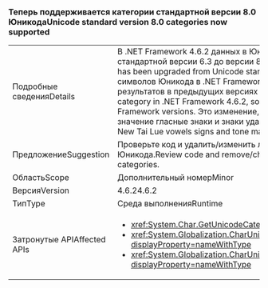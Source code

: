 ### <a name="unicode-standard-version-80-categories-now-supported"></a><span data-ttu-id="702dc-101">Теперь поддерживается категории стандартной версии 8.0 Юникода</span><span class="sxs-lookup"><span data-stu-id="702dc-101">Unicode standard version 8.0 categories now supported</span></span>

|   |   |
|---|---|
|<span data-ttu-id="702dc-102">Подробные сведения</span><span class="sxs-lookup"><span data-stu-id="702dc-102">Details</span></span>|<span data-ttu-id="702dc-103">В .NET Framework 4.6.2 данных в Юникоде в framework была обновлена с Юникода стандартной версии 6.3 до версии 8.0.</span><span class="sxs-lookup"><span data-stu-id="702dc-103">In .NET Framework 4.6.2, Unicode data in the framework has been upgraded from Unicode standard version 6.3 to version 8.0.</span></span>  <span data-ttu-id="702dc-104">При запросе категории символов Юникода в .NET Framework 4.6.2, некоторые результаты могут не соответствовать результатов в предыдущих версиях .NET Framework.</span><span class="sxs-lookup"><span data-stu-id="702dc-104">When requesting Unicode character category in .NET Framework 4.6.2, some results might not match the results in previous .NET Framework versions.</span></span>  <span data-ttu-id="702dc-105">Это изменение, главным образом влияет слогов чероки и новый тай значение гласные знаки и знаки ударения.</span><span class="sxs-lookup"><span data-stu-id="702dc-105">This change mostly affects Cherokee syllables and New Tai Lue vowels signs and tone marks.</span></span>|
|<span data-ttu-id="702dc-106">Предложение</span><span class="sxs-lookup"><span data-stu-id="702dc-106">Suggestion</span></span>|<span data-ttu-id="702dc-107">Проверьте код и удалить/изменить логику, зависящую от жестко категории символов Юникода.</span><span class="sxs-lookup"><span data-stu-id="702dc-107">Review code and remove/change logic that depends on hard-coded Unicode character categories.</span></span>|
|<span data-ttu-id="702dc-108">Область</span><span class="sxs-lookup"><span data-stu-id="702dc-108">Scope</span></span>|<span data-ttu-id="702dc-109">Дополнительный номер</span><span class="sxs-lookup"><span data-stu-id="702dc-109">Minor</span></span>|
|<span data-ttu-id="702dc-110">Версия</span><span class="sxs-lookup"><span data-stu-id="702dc-110">Version</span></span>|<span data-ttu-id="702dc-111">4.6.2</span><span class="sxs-lookup"><span data-stu-id="702dc-111">4.6.2</span></span>|
|<span data-ttu-id="702dc-112">Тип</span><span class="sxs-lookup"><span data-stu-id="702dc-112">Type</span></span>|<span data-ttu-id="702dc-113">Среда выполнения</span><span class="sxs-lookup"><span data-stu-id="702dc-113">Runtime</span></span>|
|<span data-ttu-id="702dc-114">Затронутые API</span><span class="sxs-lookup"><span data-stu-id="702dc-114">Affected APIs</span></span>|<ul><li><xref:System.Char.GetUnicodeCategory(System.Char)?displayProperty=nameWithType></li><li><xref:System.Globalization.CharUnicodeInfo.GetUnicodeCategory(System.Char)?displayProperty=nameWithType></li><li><xref:System.Globalization.CharUnicodeInfo.GetUnicodeCategory(System.String,System.Int32)?displayProperty=nameWithType></li></ul>|

